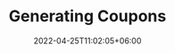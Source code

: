 ---
title: Generating Coupons
date: 2022-04-25T11:02:05+06:00
description: Generate Stripe coupons in bulk
keywords:
  - coupons
---